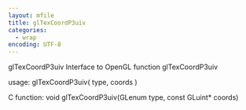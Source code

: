 ```yaml
---
layout: mfile
title: glTexCoordP3uiv
categories:
  - wrap
encoding: UTF-8
---
```


glTexCoordP3uiv  Interface to OpenGL function glTexCoordP3uiv

usage:  glTexCoordP3uiv( type, coords )

C function:  void glTexCoordP3uiv(GLenum type, const GLuint\* coords)